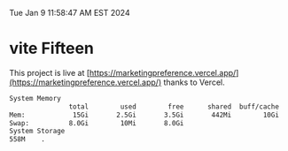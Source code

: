 Tue Jan  9 11:58:47 AM EST 2024

# vite Fifteen


This project is live at [https://marketingpreference.vercel.app/](https://marketingpreference.vercel.app/) thanks to Vercel.

```bash
System Memory
               total        used        free      shared  buff/cache   available
Mem:            15Gi       2.5Gi       3.5Gi       442Mi        10Gi        12Gi
Swap:          8.0Gi        10Mi       8.0Gi
System Storage
558M	.
```
